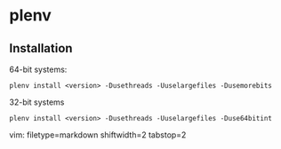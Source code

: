 # plenv #

## Installation ##
64-bit systems:

    plenv install <version> -Dusethreads -Uuselargefiles -Dusemorebits

32-bit systems

    plenv install <version> -Dusethreads -Uuselargefiles -Duse64bitint

vim: filetype=markdown shiftwidth=2 tabstop=2
